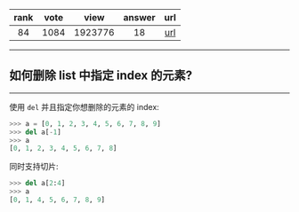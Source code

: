 
| rank | vote | view | answer | url |
|:-:|:-:|:-:|:-:|:-:|
|84|1084|1923776|18| [url](http://stackoverflow.com/questions/627435/how-do-i-remove-an-element-from-a-list-by-index-in-python) |
***

## 如何删除 list 中指定 index 的元素?

***

使用 `del` 并且指定你想删除的元素的 index:

```python
>>> a = [0, 1, 2, 3, 4, 5, 6, 7, 8, 9]
>>> del a[-1]
>>> a
[0, 1, 2, 3, 4, 5, 6, 7, 8]
```

同时支持切片:

```python
>>> del a[2:4]
>>> a
[0, 1, 4, 5, 6, 7, 8, 9]
```